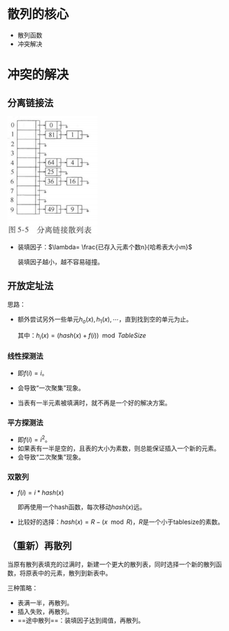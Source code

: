 # 散列的核心

- 散列函数
- 冲突解决



# 冲突的解决

## 分离链接法

![image-20221009175325753](%E6%95%A3%E5%88%97.assets/image-20221009175325753.png)



- 装填因子：$\lambda= \frac{已存入元素个数n}{哈希表大小m}$

  装填因子越小，越不容易碰撞。



## 开放定址法

思路：

- 额外尝试另外一些单元$h_o(x),h_1(x),\cdots$，直到找到空的单元为止。

  其中：$h_i(x)=(hash(x)+f(i))\mod TableSize$



### 线性探测法

- 即$f(i)=i$。
- 会导致“一次聚集”现象。

- 当表有一半元素被填满时，就不再是一个好的解决方案。



### 平方探测法

- 即$f(i)=i^2$。
- 如果表有一半是空的，且表的大小为素数，则总能保证插入一个新的元素。
- 会导致“二次聚集”现象。





### 双散列

- $f(i)= i * hash(x)$

  即再使用一个hash函数，每次移动$hash(x)$远。

- 比较好的选择：$hash(x)=R-(x\mod R)$，$R$是一个小于tablesize的素数。







## （重新）再散列

当原有散列表填充的过满时，新建一个更大的散列表，同时选择一个新的散列函数，将原表中的元素，散列到新表中。



三种策略：

- 表满一半，再散列。
- 插入失败，再散列。
- ==途中散列==：装填因子达到阈值，再散列。